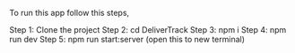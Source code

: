 To run this app follow this steps,

Step 1: Clone the project
Step 2: cd DeliverTrack
Step 3: npm i
Step 4: npm run dev
Step 5: npm run start:server (open this to new terminal) 